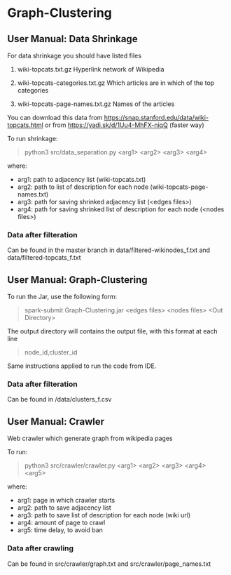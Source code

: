# Graph-Clustering 

## User Manual: Data Shrinkage

For data shrinkage you should have listed files

1.  wiki-topcats.txt.gz	Hyperlink network of Wikipedia 

1.  wiki-topcats-categories.txt.gz	Which articles are in which of the top categories

1.  wiki-topcats-page-names.txt.gz	Names of the articles

You can download this data from https://snap.stanford.edu/data/wiki-topcats.html or from https://yadi.sk/d/1Uu4-MhFX-niqQ (faster way)

To run shrinkage:
>python3 src/data_separation.py \<arg1> \<arg2> \<arg3> \<arg4>

where:
*    arg1: path to adjacency list (wiki-topcats.txt)
*    arg2: path to list of description for each node (wiki-topcats-page-names.txt)
*    arg3: path for saving shrinked adjacency list (\<edges files>)
*    arg4: path for saving shrinked list of description for each node (\<nodes files>)

### Data after filteration
Can be found in the master branch in data/filtered-wikinodes_f.txt and data/filtered-topcats_f.txt

## User Manual: Graph-Clustering

To run the Jar, use the following form:
>spark-submit Graph-Clustering.jar \<edges files> \<nodes files> \<Out Directory>


The output directory will contains the output file, with this format at each line 
> node_id,cluster_id


Same instructions applied to run the code from IDE.

### Data after filteration
Can be found in /data/clusters_f.csv

## User Manual: Crawler

Web crawler which generate graph from wikipedia pages

To run:
>python3 src/crawler/crawler.py \<arg1> \<arg2> \<arg3> \<arg4> \<arg5>

where:

*   arg1: page in which crawler starts
*   arg2: path to save adjacency list
*   arg3: path to save list of description for each node (wiki url)
*   arg4: amount of page to crawl
*   arg5: time delay, to avoid ban

### Data after crawling
Can be found in src/crawler/graph.txt and src/crawler/page_names.txt
